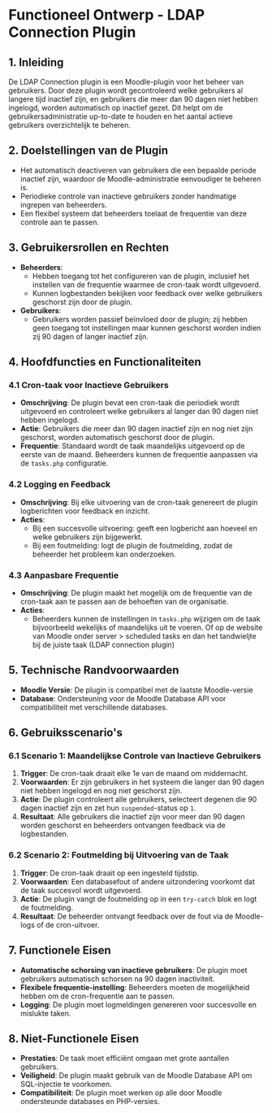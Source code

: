 # Functioneel Ontwerp - LDAP Connection Plugin

## 1. Inleiding

De LDAP Connection plugin is een Moodle-plugin voor het beheer van gebruikers. Door deze plugin wordt gecontroleerd welke gebruikers al langere tijd inactief zijn, en gebruikers die meer dan 90 dagen niet hebben ingelogd, worden automatisch op inactief gezet. Dit helpt om de gebruikersadministratie up-to-date te houden en het aantal actieve gebruikers overzichtelijk te beheren.

## 2. Doelstellingen van de Plugin

- Het automatisch deactiveren van gebruikers die een bepaalde periode inactief zijn, waardoor de Moodle-administratie eenvoudiger te beheren is.
- Periodieke controle van inactieve gebruikers zonder handmatige ingrepen van beheerders.
- Een flexibel systeem dat beheerders toelaat de frequentie van deze controle aan te passen.

## 3. Gebruikersrollen en Rechten

- **Beheerders**:
  - Hebben toegang tot het configureren van de plugin, inclusief het instellen van de frequentie waarmee de cron-taak wordt uitgevoerd.
  - Kunnen logbestanden bekijken voor feedback over welke gebruikers geschorst zijn door de plugin.
- **Gebruikers**:
  - Gebruikers worden passief beïnvloed door de plugin; zij hebben geen toegang tot instellingen maar kunnen geschorst worden indien zij 90 dagen of langer inactief zijn.

## 4. Hoofdfuncties en Functionaliteiten

### 4.1 Cron-taak voor Inactieve Gebruikers

- **Omschrijving**: De plugin bevat een cron-taak die periodiek wordt uitgevoerd en controleert welke gebruikers al langer dan 90 dagen niet hebben ingelogd.
- **Actie**: Gebruikers die meer dan 90 dagen inactief zijn en nog niet zijn geschorst, worden automatisch geschorst door de plugin.
- **Frequentie**: Standaard wordt de taak maandelijks uitgevoerd op de eerste van de maand. Beheerders kunnen de frequentie aanpassen via de `tasks.php` configuratie.

### 4.2 Logging en Feedback

- **Omschrijving**: Bij elke uitvoering van de cron-taak genereert de plugin logberichten voor feedback en inzicht.
- **Acties**:
  - Bij een succesvolle uitvoering: geeft een logbericht aan hoeveel en welke gebruikers zijn bijgewerkt.
  - Bij een foutmelding: logt de plugin de foutmelding, zodat de beheerder het probleem kan onderzoeken.

### 4.3 Aanpasbare Frequentie

- **Omschrijving**: De plugin maakt het mogelijk om de frequentie van de cron-taak aan te passen aan de behoeften van de organisatie.
- **Acties**:
  - Beheerders kunnen de instellingen in `tasks.php` wijzigen om de taak bijvoorbeeld wekelijks of maandelijks uit te voeren. Of op de website van Moodle onder server > scheduled tasks en dan het tandwieljte bij de juiste taak (LDAP connection plugin)

## 5. Technische Randvoorwaarden

- **Moodle Versie**: De plugin is compatibel met de laatste Moodle-versie
- **Database**: Ondersteuning voor de Moodle Database API voor compatibiliteit met verschillende databases.

## 6. Gebruiksscenario's

### 6.1 Scenario 1: Maandelijkse Controle van Inactieve Gebruikers

1. **Trigger**: De cron-taak draait elke 1e van de maand om middernacht.
2. **Voorwaarden**: Er zijn gebruikers in het systeem die langer dan 90 dagen niet hebben ingelogd en nog niet geschorst zijn.
3. **Actie**: De plugin controleert alle gebruikers, selecteert degenen die 90 dagen inactief zijn en zet hun `suspended`-status op `1`.
4. **Resultaat**: Alle gebruikers die inactief zijn voor meer dan 90 dagen worden geschorst en beheerders ontvangen feedback via de logbestanden.

### 6.2 Scenario 2: Foutmelding bij Uitvoering van de Taak

1. **Trigger**: De cron-taak draait op een ingesteld tijdstip.
2. **Voorwaarden**: Een databasefout of andere uitzondering voorkomt dat de taak succesvol wordt uitgevoerd.
3. **Actie**: De plugin vangt de foutmelding op in een `try-catch` blok en logt de foutmelding.
4. **Resultaat**: De beheerder ontvangt feedback over de fout via de Moodle-logs of de cron-uitvoer.

## 7. Functionele Eisen

- **Automatische schorsing van inactieve gebruikers**: De plugin moet gebruikers automatisch schorsen na 90 dagen inactiviteit.
- **Flexibele frequentie-instelling**: Beheerders moeten de mogelijkheid hebben om de cron-frequentie aan te passen.
- **Logging**: De plugin moet logmeldingen genereren voor succesvolle en mislukte taken.

## 8. Niet-Functionele Eisen

- **Prestaties**: De taak moet efficiënt omgaan met grote aantallen gebruikers.
- **Veiligheid**: De plugin maakt gebruik van de Moodle Database API om SQL-injectie te voorkomen.
- **Compatibiliteit**: De plugin moet werken op alle door Moodle ondersteunde databases en PHP-versies.
